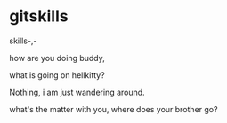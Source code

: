 gitskills
=========

skills-,-

how are you doing buddy,

what is going on hellkitty?

Nothing, i am just wandering around.

what's the matter with you, where does your brother go?
